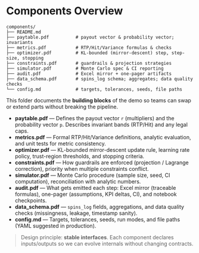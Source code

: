 # Components Overview


```
components/
├── README.md
├── paytable.pdf          # payout vector & probability vector; invariants
├── metrics.pdf           # RTP/Hit/Variance formulas & checks
├── optimizer.pdf         # KL-bounded (mirror-descent) step, step-size, stopping
├── constraints.pdf       # guardrails & projection strategies
├── simulator.pdf         # Monte Carlo spec & CI reporting
├── audit.pdf             # Excel mirror + one-pager artifacts
├── data_schema.pdf       # spins_log schema; aggregates; data quality checks
└── config.md             # targets, tolerances, seeds, file paths
```

This folder documents the **building blocks** of the demo so teams can swap or extend parts without breaking the pipeline.

- **paytable.pdf** — Defines the payout vector `r` (multipliers) and the probability vector `p`. Describes invariant bands (RTP/Hit) and any legal caps.
- **metrics.pdf** — Formal RTP/Hit/Variance definitions, analytic evaluation, and unit tests for metric consistency.
- **optimizer.pdf** — KL-bounded mirror-descent update rule, learning rate policy, trust-region thresholds, and stopping criteria.
- **constraints.pdf** — How guardrails are enforced (projection / Lagrange correction), priority when multiple constraints conflict.
- **simulator.pdf** — Monte Carlo procedure (sample size, seed, CI computation), reconciliation with analytic numbers.
- **audit.pdf** — What gets emitted each step: Excel mirror (traceable formulas), one-pager (assumptions, KPI deltas, CI), and notebook checkpoints.
- **data_schema.pdf** — `spins_log` fields, aggregations, and data quality checks (missingness, leakage, timestamp sanity).
- **config.md** — Targets, tolerances, seeds, run modes, and file paths (YAML suggested in production).

> Design principle: **stable interfaces**. Each component declares inputs/outputs so we can evolve internals without changing contracts.
